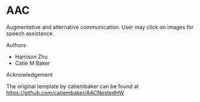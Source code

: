 # AAC

Augmentative and alternative communication. User may click on images for speech assistance. 

Authors
 * Harrison Zhu
 * Catie M Baker

Acknowledgement

The original template by catiembaker can be found at <https://github.com/catiembaker/AACNestedHW>